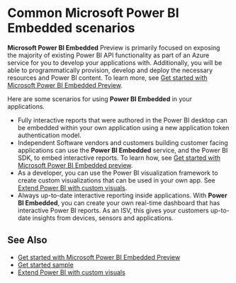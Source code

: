 ﻿<properties
   pageTitle="Common Microsoft Power BI Embedded scenarios"
   description="Common Microsoft Power BI Embedded scenarios"
   services="power-bi-embedded"
   documentationCenter=""
   authors="dvana"
   manager="NA"
   editor=""
   tags=""/>
<tags
   ms.service="power-bi-embedded"
   ms.devlang="NA"
   ms.topic="article"
   ms.tgt_pltfrm="NA"
   ms.workload="powerbi"
   ms.date="03/29/2016"
   ms.author="jocaplan"/>

# Common Microsoft Power BI Embedded scenarios

**Microsoft Power BI Embedded** Preview is primarily focused on exposing the majority of existing Power BI API functionality as part of an Azure service for you to develop your applications with.  Additionally, you will be able to programmatically provision, develop and deploy the necessary resources and Power BI content. To learn more, see [Get started with Microsoft Power BI Embedded Preview](power-bi-embedded-get-started.md).

Here are some scenarios for using **Power BI Embedded** in your applications.

- Fully interactive reports that were authored in the Power BI desktop can be embedded within your own application using a new application token authentication model.
- Independent Software vendors and customers building customer facing applications can use the **Power BI Embedded** service, and the Power BI SDK, to embed interactive reports. To learn how, see [Get started with Microsoft Power BI Embedded preview](power-bi-embedded-get-started.md).
- As a developer, you can use the Power BI visualization framework to create custom visualizations that can be used in your own app. See [Extend Power BI with custom visuals](https://powerbi.microsoft.com/custom-visuals/).
- Always up-to-date interactive reporting inside applications. With **Power BI Embedded**, you can create your own real-time dashboard that has interactive Power BI reports. As an ISV, this gives your customers up-to-date insights from devices, sensors and applications.

## See Also

- [Get started with Microsoft Power BI Embedded Preview](power-bi-embedded-get-started.md)
- [Get started sample](power-bi-embedded-get-started.md)
- [Extend Power BI with custom visuals](https://powerbi.microsoft.com/custom-visuals/)
